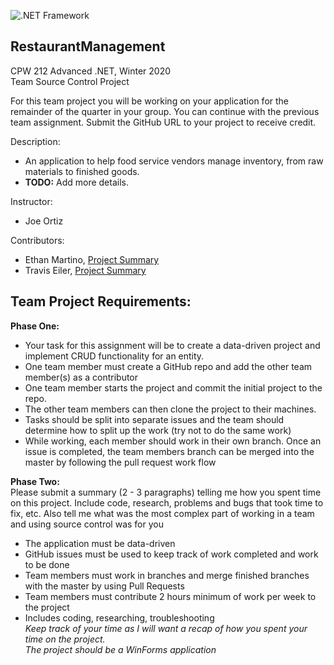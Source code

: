 ![.NET Framework](https://github.com/arcum-omni/RestaurantManagement/workflows/.NET%20Framework/badge.svg)
## RestaurantManagement
CPW 212 Advanced .NET, Winter 2020<br>
Team Source Control Project<br>

For this team project you will be working on your application for the remainder of the quarter in your group. You can continue with the previous team assignment. Submit the GitHub URL to your project to receive credit.

Description:
- An application to help food service vendors manage inventory, from raw materials to finished goods.
- **TODO:** Add more details.

Instructor:
- Joe Ortiz

Contributors:
- Ethan Martino, [Project Summary](https://github.com/arcum-omni/RestaurantManagement/blob/master/EthanSummary.md)
- Travis Eiler, [Project Summary](https://github.com/arcum-omni/RestaurantManagement/blob/master/TravisSummary.md)

## Team Project Requirements:
**Phase One:**
- Your task for this assignment will be to create a data-driven project and implement CRUD functionality for an entity.
- One team member must create a GitHub repo and add the other team member(s) as a contributor
- One team member starts the project and commit the initial project to the repo.
- The other team members can then clone the project to their machines.
- Tasks should be split into separate issues and the team should determine how to split up the work (try not to do the same work)
- While working, each member should work in their own branch. Once an issue is completed, the team members branch can be merged into the master by following the pull request work flow

**Phase Two:**<br>
Please submit a summary (2 - 3 paragraphs) telling me how you spent time on this project. Include code, research, problems and bugs that took time to fix, etc. Also tell me what was the most complex part of working in a team and using source control was for you
- The application must be data-driven
- GitHub issues must be used to keep track of work completed and work to be done
- Team members must work in branches and merge finished branches with the master by using Pull Requests
- Team members must contribute 2 hours minimum of work per week to the project
- Includes coding, researching, troubleshooting<br>
*Keep track of your time as I will want a recap of how you spent your time on the project.<br>
The project should be a WinForms application*

